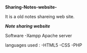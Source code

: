**Sharing-Notes-website-**

It is a old notes shareing web site.


***Note sharing website***

Software 
-Xampp Apache server

languages used :
  -HTML5
  -CSS
  -PHP



